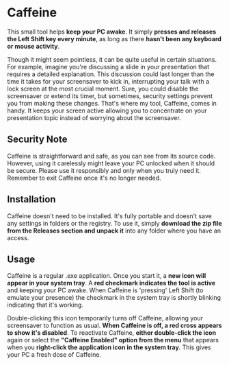 # Caffeine

This small tool helps **keep your PC awake**. It simply **presses and releases the Left Shift key every minute**, as long as there **hasn't been any keyboard or mouse activity**.

Though it might seem pointless, it can be quite useful in certain situations. For example, imagine you're discussing a slide in your presentation that requires a detailed explanation. This discussion could last longer than the time it takes for your screensaver to kick in, interrupting your talk with a lock screen at the most crucial moment. Sure, you could disable the screensaver or extend its timer, but sometimes, security settings prevent you from making these changes. That's where my tool, Caffeine, comes in handy. It keeps your screen active allowing you to concentrate on your presentation topic instead of worrying about the screensaver.

## Security Note

Caffeine is straightforward and safe, as you can see from its source code. However, using it carelessly might leave your PC unlocked when it should be secure. Please use it responsibly and only when you truly need it. Remember to exit Caffeine once it's no longer needed.

## Installation

Caffeine doesn't need to be installed. It's fully portable and doesn't save any settings in folders or the registry. To use it, simply **download the zip file from the Releases section and unpack it** into any folder where you have an access. 

## Usage

Caffeine is a regular .exe application. Once you start it, a **new icon will appear in your system tray**. A **red checkmark indicates the tool is active** and keeping your PC awake. When Caffeine is 'pressing' Left Shift (to emulate your presence) the checkmark in the system tray is shortly blinking indicating that it's working.

Double-clicking this icon temporarily turns off Caffeine, allowing your screensaver to function as usual. **When Caffeine is off, a red cross appears to show it's disabled**. To reactivate Caffeine, **either double-click the icon** again or select the **"Caffeine Enabled" option from the menu** that appears when you **right-click the application icon in the system tray**. This gives your PC a fresh dose of Caffeine.

